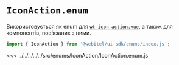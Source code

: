 <script setup>
</script>

# `IconAction.enum`

Використовується як enum для [`wt-icon-action.vue`](../../components/wt-icon-action/Readme.md),
а також для компонентів, повʼязаних з ними.

```js
import { IconAction } from '@webitel/ui-sdk/enums/index.js';
```

<<< ../../../../../src/enums/IconAction/IconAction.enum.js
